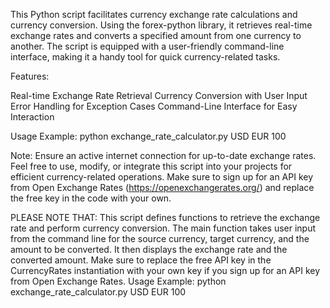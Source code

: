 This Python script facilitates currency exchange rate calculations and currency conversion. Using the forex-python library, it retrieves real-time exchange rates and converts a specified amount from one currency to another. The script is equipped with a user-friendly command-line interface, making it a handy tool for quick currency-related tasks.

Features:

Real-time Exchange Rate Retrieval
Currency Conversion with User Input
Error Handling for Exception Cases
Command-Line Interface for Easy Interaction

Usage Example:
python exchange_rate_calculator.py USD EUR 100

Note:
Ensure an active internet connection for up-to-date exchange rates.
Feel free to use, modify, or integrate this script into your projects for efficient currency-related operations.
Make sure to sign up for an API key from Open Exchange Rates (https://openexchangerates.org/) and replace the free key in the code with your own.


PLEASE NOTE THAT:
This script defines functions to retrieve the exchange rate and perform currency conversion. The main function takes user input from the command line for the source currency, target currency, and the amount to be converted. It then displays the exchange rate and the converted amount.
Make sure to replace the free API key in the CurrencyRates instantiation with your own key if you sign up for an API key from Open Exchange Rates.
Usage Example: python exchange_rate_calculator.py USD EUR 100




